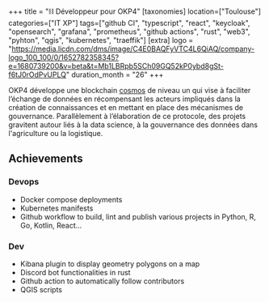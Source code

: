 +++
title = "⛓️ Développeur pour OKP4"
[taxonomies]
location=["Toulouse"]
categories=["IT XP"]
tags=["github CI", "typescript", "react", "keycloak", "opensearch", "grafana", "prometheus", "github actions", "rust", "web3", "pyhton", "qgis", "kubernetes", "traeffik"]
[extra]
logo = "https://media.licdn.com/dms/image/C4E0BAQFyVTC4L6QiAQ/company-logo_100_100/0/1652782358345?e=1680739200&v=beta&t=Mb1LBRpb5SCh09GQ52kP0ybd8gSt-f6tJ0rOdPvUPLQ"
duration_month = "26"
+++

OKP4 développe une blockchain [cosmos](https://github.com/cosmos/cosmos-sdk) de niveau un  qui vise à faciliter l’échange de données en récompensant les acteurs impliqués dans la création de connaissances et en mettant en place des mécanismes de gouvernance. Parallèlement à l’élaboration de ce protocole, des projets gravitent autour liés à la data science, à la gouvernance des données dans l'agriculture ou la logistique.

## Achievements

### Devops

- Docker compose deployments
- Kubernetes manifests
- Github workflow to build, lint and publish various projects in Python, R, Go, Kotlin, React...

### Dev

- Kibana plugin to display geometry polygons on a map
- Discord bot functionalities in rust
- Github action to automatically follow contributors
- QGIS scripts
